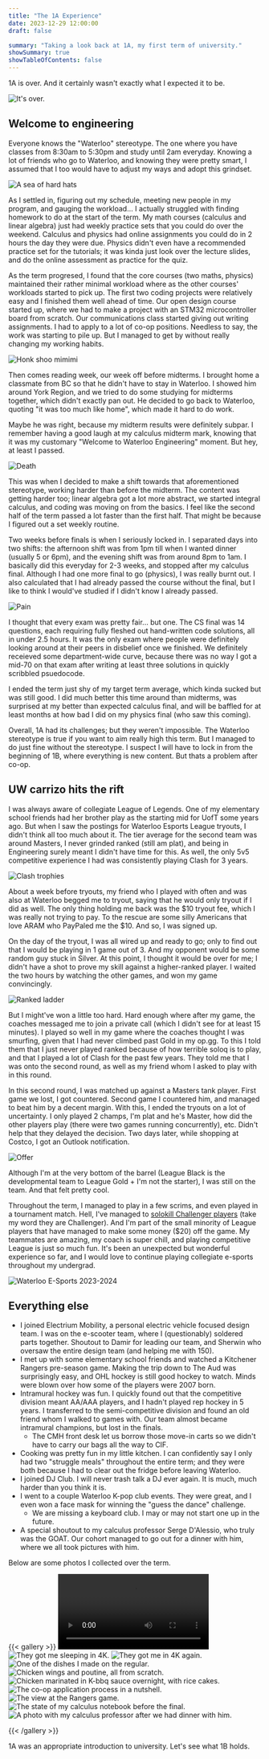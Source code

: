 ```yaml
---
title: "The 1A Experience"
date: 2023-12-29 12:00:00
draft: false

summary: "Taking a look back at 1A, my first term of university."
showSummary: true
showTableOfContents: false
---
```

1A is over. And it certainly wasn't exactly what I expected it to be.

![It's over.](final.jpg "The scene after the physics final, which was the last final. Cover photo is ECE '28 taking a group photo after the exam.")

## Welcome to engineering

Everyone knows the "Waterloo" stereotype. The one where you have classes from 8:30am to 5:30pm and study until 2am everyday. Knowing a lot of friends who go to Waterloo, and knowing they were pretty smart, I assumed that I too would have to adjust my ways and adopt this grindset.

![A sea of hard hats](hardhats.jpg "Orientation ended with every first-year getting a hard hat.")

As I settled in, figuring out my schedule, meeting new people in my program, and gauging the workload... I actually struggled with finding homework to do at the start of the term. My math courses (calculus and linear algebra) just had weekly practice sets that you could do over the weekend. Calculus and physics had online assignments you could do in 2 hours the day they were due. Physics didn't even have a recommended practice set for the tutorials; it was kinda just look over the lecture slides, and do the online assessment as practice for the quiz.

As the term progresed, I found that the core courses (two maths, physics) maintained their rather minimal workload where as the other courses' workloads started to pick up. The first two coding projects were relatively easy and I finished them well ahead of time. Our open design course started up, where we had to make a project with an STM32 microcontroller board from scratch. Our communications class started giving out writing assignments. I had to apply to a lot of co-op positions. Needless to say, the work was starting to pile up. But I managed to get by without really changing my working habits.

![Honk shoo mimimi](robin.jpg "The first victim of the 'caught sleeping' pictures.")

Then comes reading week, our week off before midterms. I brought home a classmate from BC so that he didn't have to stay in Waterloo. I showed him around York Region, and we tried to do some studying for midterms together, which didn't exactly pan out. He decided to go back to Waterloo, quoting "it was too much like home", which made it hard to do work.

Maybe he was right, because my midterm results were definitely subpar. I remember having a good laugh at my calculus midterm mark, knowing that it was my customary "Welcome to Waterloo Engineering" moment. But hey, at least I passed.

![Death](q6calc.png "The grade distribution for the final question of the calculus midterm. It was a hard question.")

This was when I decided to make a shift towards that aforementioned stereotype, working harder than before the midterm. The content was getting harder too; linear algebra got a lot more abstract, we started integral calculus, and coding was moving on from the basics. I feel like the second half of the term passed a lot faster than the first half. That might be because I figured out a set weekly routine.

Two weeks before finals is when I seriously locked in. I separated days into two shifts: the afternoon shift was from 1pm till when I wanted dinner (usually 5 or 6pm), and the evening shift was from around 8pm to 1am. I basically did this everyday for 2-3 weeks, and stopped after my calculus final. Although I had one more final to go (physics), I was really burnt out. I also calculated that I had already passed the course without the final, but I like to think I would've studied if I didn't know I already passed.

![Pain](pain.jpg "What four days of non-stop calculus does to a man. Doodle by [Samantha Lee](https://www.instagram.com/mirikowo__/)")

I thought that every exam was pretty fair... but one. The CS final was 14 questions, each requiring fully fleshed out hand-written code solutions, all in under 2.5 hours. It was the only exam where people were definitely looking around at their peers in disbelief once we finished. We definitely receieved some department-wide curve, because there was no way I got a mid-70 on that exam after writing at least three solutions in quickly scribbled psuedocode.

I ended the term just shy of my target term average, which kinda sucked but was still good. I did much better this time around than midterms, was surprised at my better than expected calculus final, and will be baffled for at least months at how bad I did on my physics final (who saw this coming).

Overall, 1A had its challenges; but they weren't impossible. The Waterloo stereotype is true if you want to aim really high this term. But I managed to do just fine without the stereotype. I suspect I will have to lock in from the beginning of 1B, where everything is new content. But thats a problem after co-op.

## UW carrizo hits the rift

I was always aware of collegiate League of Legends. One of my elementary school friends had her brother play as the starting mid for UofT some years ago. But when I saw the postings for Waterloo Esports League tryouts, I didn't think all too much about it. The tier average for the second team was around Masters, I never grinded ranked (still am plat), and being in Engineering surely meant I didn't have time for this. As well, the only 5v5 competitive experience I had was consistently playing Clash for 3 years.

![Clash trophies](clash.png "Clash is an informal monthly tournament hosted by Riot Games in the game client. Prizes are in-game skins. Pictured are the trophies I've accumulated for winning.")

About a week before tryouts, my friend who I played with often and was also at Waterloo begged me to tryout, saying that he would only tryout if I did as well. The only thing holding me back was the $10 tryout fee, which I was really not trying to pay. To the rescue are some silly Americans that love ARAM who PayPaled me the $10. And so, I was signed up.

On the day of the tryout, I was all wired up and ready to go; only to find out that I would be playing in 1 game out of 3. And my opponent would be some random guy stuck in Silver. At this point, I thought it would be over for me; I didn't have a shot to prove my skill against a higher-ranked player. I waited the two hours by watching the other games, and won my game convincingly.

![Ranked ladder](tiers.jpg "For reference, these are the ranks in League. Platinum (me) is about top 25% of players, and Masters (tier 2 competitive average) is top 0.7%, all in the respective region. North America has about 1.6 million players in the ranked ladder.")

But I might've won a little too hard. Hard enough where after my game, the coaches messaged me to join a private call (which I didn't see for at least 15 minutes). I played so well in my game where the coaches thought I was smurfing, given that I had never climbed past Gold in my op.gg. To this I told them that I just never played ranked because of how terrible soloq is to play, and that I played a lot of Clash for the past few years. They told me that I was onto the second round, as well as my friend whom I asked to play with in this round.

In this second round, I was matched up against a Masters tank player. First game we lost, I got countered. Second game I countered him, and managed to beat him by a decent margin. With this, I ended the tryouts on a lot of uncertainty. I only played 2 champs, I'm plat and he's Master, how did the other players play (there were two games running concurrently), etc. Didn't help that they delayed the decision. Two days later, while shopping at Costco, I got an Outlook notification.

![Offer](offer.jpg "I made the team, along with my friend. He's the jungler.")

Although I'm at the very bottom of the barrel (League Black is the developmental team to League Gold + I'm not the starter), I was still on the team. And that felt pretty cool.

Throughout the term, I managed to play in a few scrims, and even played in a tournament match. Hell, I've managed to [solokill Challenger players](https://insights.gg/v/5mpbRq2yZ5m1s1xZEBTqew) (take my word they are Challenger). And I'm part of the small minority of League players that have managed to make some money ($20) off the game. My teammates are amazing, my coach is super chill, and playing competitive League is just so much fun. It's been an unexpected but wonderful experience so far, and I would love to continue playing collegiate e-sports throughout my undergrad.

![Waterloo E-Sports 2023-2024](wlooesports.jpg "The Waterloo Esports family for 2023-2024.")

## Everything else

* I joined Electrium Mobility, a personal electric vehicle focused design team. I was on the e-scooter team, where I (questionably) soldered parts together. Shoutout to Damir for leading our team, and Sherwin who oversaw the entire design team (and helping me with 150).
* I met up with some elementary school friends and watched a Kitchener Rangers pre-season game. Making the trip down to The Aud was surprisingly easy, and OHL hockey is still good hockey to watch. Minds were blown over how some of the players were 2007 born.
* Intramural hockey was fun. I quickly found out that the competitive division meant AA/AAA players, and I hadn't played rep hockey in 5 years. I transferred to the semi-competitive division and found an old friend whom I walked to games with. Our team almost became intramural champions, but lost in the finals.
    * The CMH front desk let us borrow those move-in carts so we didn't have to carry our bags all the way to CIF.
* Cooking was pretty fun in my little kitchen. I can confidently say I only had two "struggle meals" throughout the entire term; and they were both because I had to clear out the fridge before leaving Waterloo.
* I joined DJ Club. I will never trash talk a DJ ever again. It is much, much harder than you think it is.
* I went to a couple Waterloo K-pop club events. They were great, and I even won a face mask for winning the "guess the dance" challenge.
    * We are missing a keyboard club. I may or may not start one up in the future.
* A special shoutout to my calculus professor Serge D'Alessio, who truly was the GOAT. Our cohort managed to go out for a dinner with him, where we all took pictures with him.

Below are some photos I collected over the term.

{{< gallery >}}
    <video class="grid-w33" controls>
        <source src="/posts/The-1A-Experience/soldering.mp4" alt="Me spot welding our scooter's battery together in Electrium." type="video/mp4">
    </video>
    <img src="caughtin4k.jpg" alt="They got me sleeping in 4K." class="grid-w33" />
    <img src="sleep.jpg" alt="They got me in 4K again."  class="grid-w33" />
    <img src="pork.jpg" alt="One of the dishes I made on the regular."  class="grid-w33" />
    <img src="wingspoutine.jpg" alt="Chicken wings and poutine, all from scratch."  class="grid-w33" />
    <img src="kchicken.jpg" alt="Chicken marinated in K-bbq sauce overnight, with rice cakes." class="grid-w33" />
    <img src="apps.png" alt="The co-op application process in a nutshell."  class="grid-w33" />
    <img src="rangers.jpg" alt="The view at the Rangers game." class="grid-w33" />
    <img src="notebook.jpg"  alt="The state of my calculus notebook before the final." class="grid-w33" />
    <img src="serge.jpg" alt="A photo with my calculus professor after we had dinner with him." class="grid-w33" />
    
{{< /gallery >}}

1A was an appropriate introduction to university. Let's see what 1B holds.
